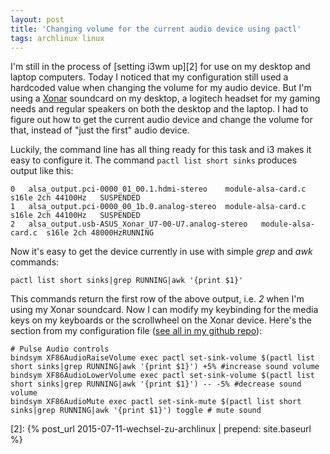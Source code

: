 ```yaml
---
layout: post
title: 'Changing volume for the current audio device using pactl'
tags: archlinux linux
---
```

I'm still in the process of [setting i3wm up][2] for use on my desktop and laptop computers. Today I noticed that my configuration still used a hardcoded value when changing the volume for my audio device. But I'm using a [Xonar][0] soundcard on my desktop, a logitech headset for my gaming needs and regular speakers on both the desktop and the laptop. I had to figure out how to get the current audio device and change the volume for that, instead of "just the first" audio device.

Luckily, the command line has all thing ready for this task and i3 makes it easy to configure it. The command `pactl list short sinks` produces output like this:

    0	alsa_output.pci-0000_01_00.1.hdmi-stereo	module-alsa-card.c	s16le 2ch 44100Hz	SUSPENDED
    1	alsa_output.pci-0000_00_1b.0.analog-stereo	module-alsa-card.c	s16le 2ch 44100Hz	SUSPENDED
    2	alsa_output.usb-ASUS_Xonar_U7-00-U7.analog-stereo	module-alsa-card.c	s16le 2ch 48000HzRUNNING

Now it's easy to get the device currently in use with simple *grep* and *awk* commands:

    pactl list short sinks|grep RUNNING|awk '{print $1}'

This commands return the first row of the above output, i.e. *2* when I'm using my Xonar soundcard. Now I can modify my keybinding for the media keys on my keyboards or the scrollwheel on the Xonar device. Here's the section from my configuration file ([see all in my github repo][1]):

    # Pulse Audio controls
    bindsym XF86AudioRaiseVolume exec pactl set-sink-volume $(pactl list short sinks|grep RUNNING|awk '{print $1}') +5% #increase sound volume
    bindsym XF86AudioLowerVolume exec pactl set-sink-volume $(pactl list short sinks|grep RUNNING|awk '{print $1}') -- -5% #decrease sound volume
    bindsym XF86AudioMute exec pactl set-sink-mute $(pactl list short sinks|grep RUNNING|awk '{print $1}') toggle # mute sound

[0]: https://www.asus.com/Sound/Xonar_U7/ 
[1]: https://github.com/MoriTanosuke/i3wm-config
[2]: {% post_url 2015-07-11-wechsel-zu-archlinux | prepend: site.baseurl %}

